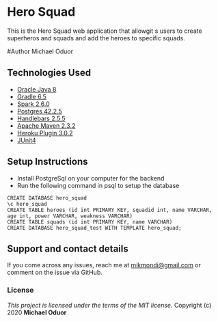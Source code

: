 # Hero Squad

This is the Hero Squad web application that allowgit s users to create superheros and squads and add the heroes to specific squads.

 #Author
Michael Oduor

## Technologies Used
* [Oracle Java 8](https://www.oracle.com/java/)
* [Gradle 6.5](https://gradle.org/)
* [Spark 2.6.0](http://sparkjava.com/)
* [Postgres 42.2.5](https://www.postgresql.org/)
* [Handlebars 2.5.5](https://handlebarsjs.com/)
* [Apache Maven 2.3.2](https://maven.apache.org/)
* [Heroku Plugin 3.0.2](https://elements.heroku.com/addons)
* [JUnit4](https://junit.org/junit5/)

## Setup Instructions
- Install PostgreSql on your computer for the backend 
- Run the following command in psql to setup the database

```
CREATE DATABASE hero_squad
\c hero_squad
CREATE TABLE heroes (id int PRIMARY KEY, squadid int, name VARCHAR, age int, power VARCHAR, weakness VARCHAR)
CREATE TABLE squads (id int PRIMARY KEY, name VARCHAR)
CREATE DATABASE hero_squad_test WITH TEMPLATE hero_squad;
```

## Support and contact details
If you come across any issues, reach me at mikmondi@gmail.com or comment on the issue via GitHub. 

### License
*This project is licensed under the terms of the MIT license.*
Copyright (c) 2020 **Michael Oduor**


